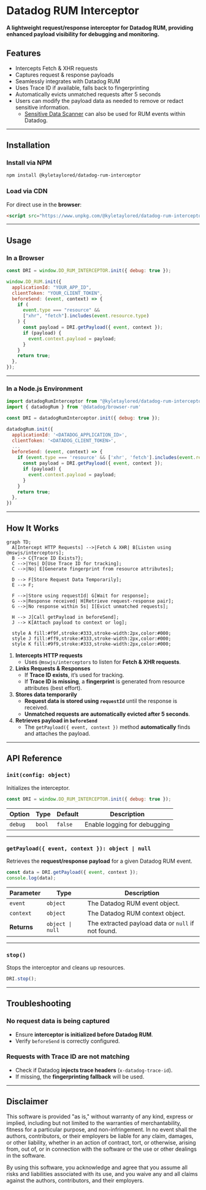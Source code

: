 # **Datadog RUM Interceptor**

**A lightweight request/response interceptor for Datadog RUM, providing enhanced payload visibility for debugging and monitoring.**

## **Features**

- Intercepts Fetch & XHR requests
- Captures request & response payloads
- Seamlessly integrates with Datadog RUM
- Uses Trace ID if available, falls back to fingerprinting
- Automatically evicts unmatched requests after 5 seconds
- Users can modify the payload data as needed to remove or redact sensitive information.
  - [Sensitive Data Scanner](https://docs.datadoghq.com/sensitive_data_scanner/) can also be used for RUM events within Datadog.

---

## **Installation**

### **Install via NPM**

```bash
npm install @kyletaylored/datadog-rum-interceptor
```

### **Load via CDN**

For direct use in the **browser**:

```html
<script src="https://www.unpkg.com/@kyletaylored/datadog-rum-interceptor/dist/umd/index.js"></script>
```

---

## **Usage**

### **In a Browser**

```javascript
const DRI = window.DD_RUM_INTERCEPTOR.init({ debug: true });

window.DD_RUM.init({
  applicationId: "YOUR_APP_ID",
  clientToken: "YOUR_CLIENT_TOKEN",
  beforeSend: (event, context) => {
    if (
      event.type === "resource" &&
      ["xhr", "fetch"].includes(event.resource.type)
    ) {
      const payload = DRI.getPayload({ event, context });
      if (payload) {
        event.context.payload = payload;
      }
    }
    return true;
  },
});
```

---

### **In a Node.js Environment**

```javascript
import datadogRumInterceptor from "@kyletaylored/datadog-rum-interceptor";
import { datadogRum } from '@datadog/browser-rum'

const DRI = datadogRumInterceptor.init({ debug: true });

datadogRum.init({
  applicationId: '<DATADOG_APPLICATION_ID>',
  clientToken: '<DATADOG_CLIENT_TOKEN>',
  ...
  beforeSend: (event, context) => {
    if (event.type === 'resource' && ['xhr', 'fetch'].includes(event.resource.type)) {
      const payload = DRI.getPayload({ event, context });
      if (payload) {
        event.context.payload = payload;
      }
    }
    return true;
  },
})

```

---

## **How It Works**

```mermaid
graph TD;
  A[Intercept HTTP Requests] -->|Fetch & XHR| B[Listen using @mswjs/interceptors];
  B --> C{Trace ID Exists?};
  C -->|Yes| D[Use Trace ID for tracking];
  C -->|No| E[Generate fingerprint from resource attributes];

  D --> F[Store Request Data Temporarily];
  E --> F;

  F -->|Store using requestId| G[Wait for response];
  G -->|Response received| H[Retrieve request-response pair];
  G -->|No response within 5s| I[Evict unmatched requests];

  H --> J[Call getPayload in beforeSend];
  J --> K[Attach payload to context or log];

  style A fill:#f9f,stroke:#333,stroke-width:2px,color:#000;
  style J fill:#ff9,stroke:#333,stroke-width:2px,color:#000;
  style K fill:#9f9,stroke:#333,stroke-width:2px,color:#000;

```

1. **Intercepts HTTP requests**
   - Uses `@mswjs/interceptors` to listen for **Fetch & XHR requests**.
2. **Links Requests & Responses**
   - If **Trace ID exists**, it’s used for tracking.
   - If **Trace ID is missing**, a **fingerprint** is generated from resource attributes (best effort).
3. **Stores data temporarily**
   - **Request data is stored using `requestId`** until the response is received.
   - **Unmatched requests are automatically evicted after 5 seconds**.
4. **Retrieves payload in `beforeSend`**
   - The `getPayload({ event, context })` method **automatically** finds and attaches the payload.

---

## **API Reference**

### **`init(config: object)`**

Initializes the interceptor.

```javascript
const DRI = window.DD_RUM_INTERCEPTOR.init({ debug: true });
```

| Option  | Type   | Default | Description                  |
| ------- | ------ | ------- | ---------------------------- |
| `debug` | `bool` | `false` | Enable logging for debugging |

---

### **`getPayload({ event, context }): object | null`**

Retrieves the **request/response payload** for a given Datadog RUM event.

```javascript
const data = DRI.getPayload({ event, context });
console.log(data);
```

| Parameter   | Type             | Description                                        |
| ----------- | ---------------- | -------------------------------------------------- |
| `event`     | `object`         | The Datadog RUM event object.                      |
| `context`   | `object`         | The Datadog RUM context object.                    |
| **Returns** | `object \| null` | The extracted payload data or `null` if not found. |

---

### **`stop()`**

Stops the interceptor and cleans up resources.

```javascript
DRI.stop();
```

---

## **Troubleshooting**

### **No request data is being captured**

- Ensure **interceptor is initialized before Datadog RUM**.
- Verify `beforeSend` is correctly configured.

### **Requests with Trace ID are not matching**

- Check if Datadog **injects trace headers** (`x-datadog-trace-id`).
- If missing, the **fingerprinting fallback** will be used.

---

## **Disclaimer**

This software is provided "as is," without warranty of any kind, express or implied, including but not limited to the warranties of merchantability, fitness for a particular purpose, and non-infringement. In no event shall the authors, contributors, or their employers be liable for any claim, damages, or other liability, whether in an action of contract, tort, or otherwise, arising from, out of, or in connection with the software or the use or other dealings in the software.

By using this software, you acknowledge and agree that you assume all risks and liabilities associated with its use, and you waive any and all claims against the authors, contributors, and their employers.
